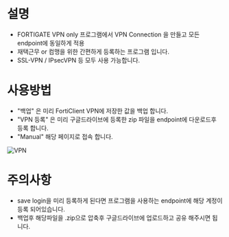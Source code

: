 
# 설명
* FORTIGATE VPN only 프로그램에서 VPN Connection 을 만들고 모든 endpoint에 동일하게 적용
* 재택근무 or 컴맹을 위한 간편하게 등록하는 프로그램 입니다.
* SSL-VPN / IPsecVPN 등 모두 사용 가능합니다.


# 사용방법
* "백업" 은 미리 FortiClient VPN에 저장한 값을 백업 합니다.
* "VPN 등록" 은 미리 구글드라이브에 등록한 zip 파일을 endpoint에 다운로드후 등록 합니다.
* "Manual" 해당 페이지로 접속 합니다.

![VPN](https://github.com/gojong/fortigate-file/assets/87437300/afbcd86b-e36c-47ef-8ffc-e8ddbdea13a3)

# 주의사항
* save login을 미리 등록하게 된다면 프로그램을 사용하는 endpoint에 해당 계정이 등록 되어있습니다.
* 백업후 해당파일을 .zip으로 압축후 구글드라이브에 업로드하고 공유 해주시면 됩니다.
